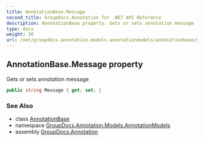 ```yaml
---
title: AnnotationBase.Message
second_title: GroupDocs.Annotation for .NET API Reference
description: AnnotationBase property. Gets or sets annotation message
type: docs
weight: 30
url: /net/groupdocs.annotation.models.annotationmodels/annotationbase/message/
---
```

## AnnotationBase.Message property

Gets or sets annotation message

```csharp
public string Message { get; set; }
```

### See Also

* class [AnnotationBase](../)
* namespace [GroupDocs.Annotation.Models.AnnotationModels](../../annotationbase/)
* assembly [GroupDocs.Annotation](../../../)


